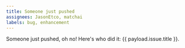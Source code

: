 ```yaml
---
title: Someone just pushed
assignees: JasonEtco, matchai
labels: bug, enhancement
---
```

Someone just pushed, oh no! Here's who did it: {{ payload.issue.title }}.